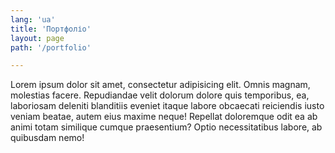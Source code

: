 ```yaml
---
lang: 'ua'
title: 'Портфоліо'
layout: page
path: '/portfolio'

---
```


Lorem ipsum dolor sit amet, consectetur adipisicing elit. Omnis magnam, molestias facere. Repudiandae velit dolorum dolore quis temporibus, ea, laboriosam deleniti blanditiis eveniet itaque labore obcaecati reiciendis iusto veniam beatae, autem eius maxime neque! Repellat doloremque odit ea ab animi totam similique cumque praesentium? Optio necessitatibus labore, ab quibusdam nemo!

